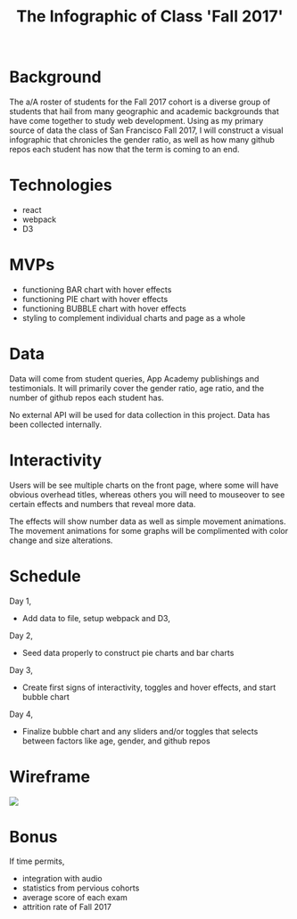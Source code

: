 
<h1 align="center"> The Infographic of Class 'Fall 2017' </h1> <br>

# Background
The a/A roster of students for the Fall 2017 cohort is a diverse group of students that hail from many geographic and academic backgrounds that have come together to study web development. Using as my primary source of data the class of San Francisco Fall 2017, I will construct a visual infographic that chronicles the gender ratio, as well as how many github repos each student has now that the term is coming to an end.

# Technologies

* react
* webpack
* D3

# MVPs

* functioning BAR chart with hover effects
* functioning PIE chart with hover effects
* functioning BUBBLE chart with hover effects
* styling to complement individual charts and page as a whole

# Data

Data will come from student queries, App Academy publishings and testimonials. It will primarily cover the gender ratio, age ratio, and the number of github repos each student has.

No external API will be used for data collection in this project. Data has been collected internally.

# Interactivity

Users will be see multiple charts on the front page, where some will have obvious overhead titles, whereas others you will need to mouseover to see certain effects and numbers that reveal more data.

The effects will show number data as well as simple movement animations. The movement animations for some graphs will be complimented with color change and size alterations. 

# Schedule

Day 1,
* Add data to file, setup webpack and D3,

Day 2,
* Seed data properly to construct pie charts and bar charts

Day 3,
* Create first signs of interactivity, toggles and hover effects, and start bubble chart

Day 4,
* Finalize bubble chart and any sliders and/or toggles that selects between factors like age, gender, and github repos

# Wireframe

<img src="https://res.cloudinary.com/lopopoa2/image/upload/v1512500161/Hompage_n2sxsw.png">
<br>


# Bonus

If time permits,

* integration with audio
* statistics from pervious cohorts
* average score of each exam
* attrition rate of Fall 2017
